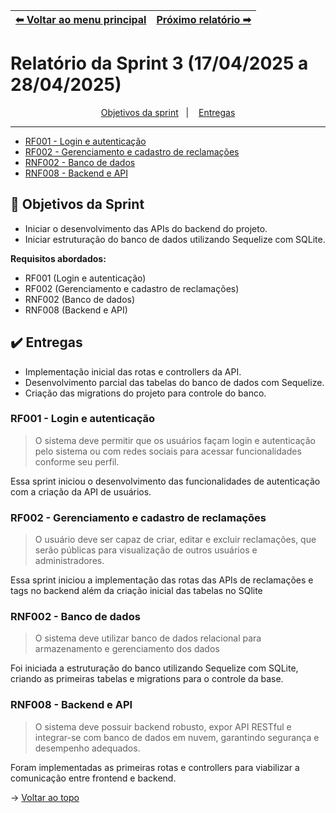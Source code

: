 | [⬅ Voltar ao menu principal](https://github.com/MathGueff/saneasp-documentation) | [Próximo relatório ➡](https://github.com/MathGueff/saneasp-documentation/blob/sprint-04/README.md) |
|:--|--:|

<span id="topo">

# Relatório da Sprint 3 (17/04/2025 a 28/04/2025)

<p align="center">
    <a href="#objetivos">Objetivos da sprint</a> &nbsp |&nbsp &nbsp
    <a href="#entregas">Entregas</a>
    <hr>
    <ul>
        <a href="#RF001"><li>RF001 - Login e autenticação</li></a>
        <a href="#RF002"><li>RF002 - Gerenciamento e cadastro de reclamações</li></a>
        <a href="#RNF002"><li>RNF002 - Banco de dados</li></a>
        <a href="#RNF008"><li>RNF008 - Backend e API</li></a>
    </ul>
</p>

<span id="objetivos">

## 🎯 Objetivos da Sprint

- Iniciar o desenvolvimento das APIs do backend do projeto.  
- Iniciar estruturação do banco de dados utilizando Sequelize com SQLite.

**Requisitos abordados:**

- RF001 (Login e autenticação)  
- RF002 (Gerenciamento e cadastro de reclamações)  
- RNF002 (Banco de dados)  
- RNF008 (Backend e API)

<span id="entregas">

## ✔️ Entregas

- Implementação inicial das rotas e controllers da API.  
- Desenvolvimento parcial das tabelas do banco de dados com Sequelize.  
- Criação das migrations do projeto para controle do banco.

<span id="RF001">

### RF001 - Login e autenticação

> O sistema deve permitir que os usuários façam login e autenticação pelo sistema ou com redes sociais para acessar funcionalidades conforme seu perfil.

Essa sprint iniciou o desenvolvimento das funcionalidades de autenticação com a criação da API de usuários.

<span id="RF002">

### RF002 - Gerenciamento e cadastro de reclamações

> O usuário deve ser capaz de criar, editar e excluir reclamações, que serão públicas para visualização de outros usuários e administradores.

Essa sprint iniciou a implementação das rotas das APIs de reclamações e tags no backend além da criação inicial das tabelas no SQlite

<span id="RNF002">

### RNF002 - Banco de dados

> O sistema deve utilizar banco de dados relacional para armazenamento e gerenciamento dos dados

Foi iniciada a estruturação do banco utilizando Sequelize com SQLite, criando as primeiras tabelas e migrations para o controle da base.

<span id="RNF008">

### RNF008 - Backend e API

> O sistema deve possuir backend robusto, expor API RESTful e integrar-se com banco de dados em nuvem, garantindo segurança e desempenho adequados.

Foram implementadas as primeiras rotas e controllers para viabilizar a comunicação entre frontend e backend.

→ [Voltar ao topo](#topo)
